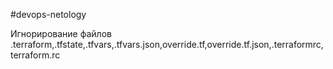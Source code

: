 #devops-netology

Игнорирование файлов .terraform,.tfstate,.tfvars,.tfvars.json,override.tf,override.tf.json,.terraformrc,terraform.rc